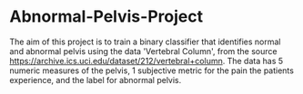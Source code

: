# Abnormal-Pelvis-Project
The aim of this project is to train a binary classifier that identifies normal and abnormal pelvis using the data 'Vertebral Column', from the source https://archive.ics.uci.edu/dataset/212/vertebral+column. The data has 5 numeric measures of the pelvis, 1 subjective metric for the pain the patients experience, and the label for abnormal pelvis.
